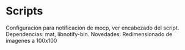 # Scripts
Configuración para notificación de mocp, ver encabezado del script.
Dependencias: mat, libnotify-bin.
Novedades: Redimensionado de imagenes a 100x100
